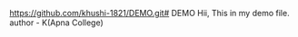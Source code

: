 https://github.com/khushi-1821/DEMO.git# DEMO
Hii, This in my demo file.
<br>
author - K(Apna College)
